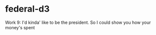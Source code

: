 # federal-d3
Work 9: I'd kinda' like to be the president. So I could show you how your money's spent
